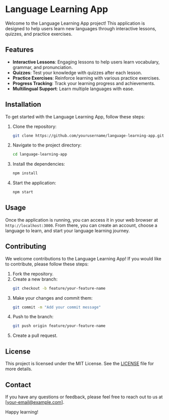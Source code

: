 # Language Learning App

Welcome to the Language Learning App project! This application is designed to help users learn new languages through interactive lessons, quizzes, and practice exercises.

## Features

- **Interactive Lessons**: Engaging lessons to help users learn vocabulary, grammar, and pronunciation.
- **Quizzes**: Test your knowledge with quizzes after each lesson.
- **Practice Exercises**: Reinforce learning with various practice exercises.
- **Progress Tracking**: Track your learning progress and achievements.
- **Multilingual Support**: Learn multiple languages with ease.

## Installation

To get started with the Language Learning App, follow these steps:

1. Clone the repository:
    ```bash
    git clone https://github.com/yourusername/language-learning-app.git
    ```
2. Navigate to the project directory:
    ```bash
    cd language-learning-app
    ```
3. Install the dependencies:
    ```bash
    npm install
    ```
4. Start the application:
    ```bash
    npm start
    ```

## Usage

Once the application is running, you can access it in your web browser at `http://localhost:3000`. From there, you can create an account, choose a language to learn, and start your language learning journey.

## Contributing

We welcome contributions to the Language Learning App! If you would like to contribute, please follow these steps:

1. Fork the repository.
2. Create a new branch:
    ```bash
    git checkout -b feature/your-feature-name
    ```
3. Make your changes and commit them:
    ```bash
    git commit -m "Add your commit message"
    ```
4. Push to the branch:
    ```bash
    git push origin feature/your-feature-name
    ```
5. Create a pull request.

## License

This project is licensed under the MIT License. See the [LICENSE](LICENSE) file for more details.

## Contact

If you have any questions or feedback, please feel free to reach out to us at [your-email@example.com].

Happy learning!
